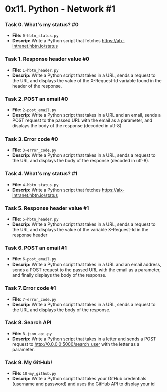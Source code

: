 # 0x11. Python - Network #1

### Task 0. What's my status? #0
- **File:** `0-hbtn_status.py`
- **Descrip:** Write a Python script that fetches https://alx-intranet.hbtn.io/status

### Task 1. Response header value #0
- **File:** `1-hbtn_header.py`
- **Descrip:** Write a Python script that takes in a URL, sends a request to the URL and displays the value of the X-Request-Id variable found in the header of the response.

### Task 2. POST an email #0
- **File:** `2-post_email.py`
- **Descrip:** Write a Python script that takes in a URL and an email, sends a POST request to the passed URL with the email as a parameter, and displays the body of the response (decoded in utf-8)

### Task 3. Error code #0
- **File:** `3-error_code.py`
- **Descrip:** Write a Python script that takes in a URL, sends a request to the URL and displays the body of the response (decoded in utf-8).

### Task 4. What's my status? #1
- **File:** `4-hbtn_status.py`
- **Descrip:** Write a Python script that fetches https://alx-intranet.hbtn.io/status

### Task 5. Response header value #1
- **File:** `5-hbtn_header.py`
- **Descrip:** Write a Python script that takes in a URL, sends a request to the URL and displays the value of the variable X-Request-Id in the response header

### Task 6. POST an email #1
- **File:** `6-post_email.py`
- **Descrip:** Write a Python script that takes in a URL and an email address, sends a POST request to the passed URL with the email as a parameter, and finally displays the body of the response.

### Task 7. Error code #1
- **File:** `7-error_code.py`
- **Descrip:** Write a Python script that takes in a URL, sends a request to the URL and displays the body of the response.

### Task 8. Search API
- **File:** `8-json_api.py`
- **Descrip:** Write a Python script that takes in a letter and sends a POST request to http://0.0.0.0:5000/search_user with the letter as a parameter.

### Task 9. My GitHub!
- **File:** `10-my_github.py`
- **Descrip:** Write a Python script that takes your GitHub credentials (username and password) and uses the GitHub API to display your id
